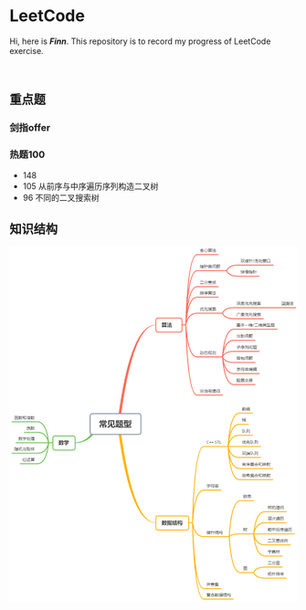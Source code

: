 # LeetCode
Hi, here is ***Finn***.
This repository is to record my progress of LeetCode exercise. </br>

</br>

## 重点题

### 剑指offer



### 热题100

- 148
- 105 从前序与中序遍历序列构造二叉树
- 96 不同的二叉搜索树



## 知识结构

![Image text](https://github.com/FinnSHI/LeetCode/blob/main/img/classification.png)
